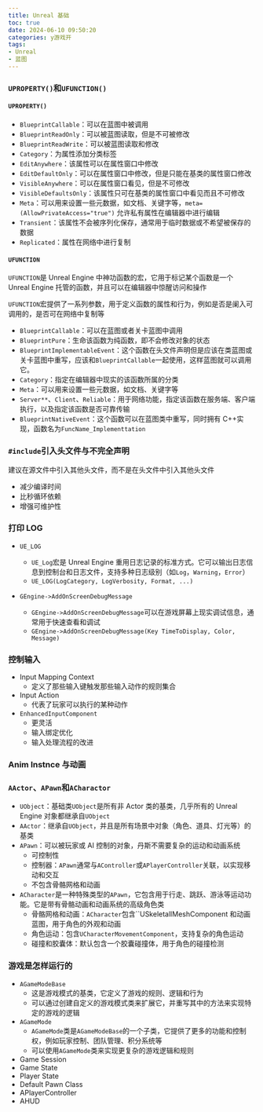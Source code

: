 ```yaml
---
title: Unreal 基础
toc: true
date: 2024-06-10 09:50:20
categories: y游戏开
tags:
- Unreal
- 蓝图
---
```


### `UPROPERTY()`和`UFUNCTION()`

#### `UPROPERTY()`

* `BlueprintCallable`：可以在蓝图中被调用
* `BlueprintReadOnly`：可以被蓝图读取，但是不可被修改
* `BlueprintReadWrite`：可以被蓝图读取和修改
* `Category`：为属性添加分类标签
* `EditAnywhere`：该属性可以在属性窗口中修改
* `EditDefaultOnly`：可以在属性窗口中修改，但是只能在基类的属性窗口修改
* `VisibleAnywhere`：可以在属性窗口看见，但是不可修改
* `VisibleDefaultsOnly`：该属性只可在基类的属性窗口中看见而且不可修改
* `Meta`：可以用来设置一些元数据，如文档、关键字等，`meta=(AllowPrivateAccess="true")` 允许私有属性在编辑器中进行编辑
* `Transient`：该属性不会被序列化保存，通常用于临时数据或不希望被保存的数据
* `Replicated`：属性在网络中进行复制

#### `UFUNCTION`

`UFUNCTION`是 Unreal Engine 中神功函数的宏，它用于标记某个函数是一个 Unreal Engine 托管的函数，并且可以在编辑器中惊醒访问和操作

`UFUNCTION`宏提供了一系列参数，用于定义函数的属性和行为，例如是否是阑入可调用的，是否可在网络中复制等

* `BlueprintCallable`：可以在蓝图或者关卡蓝图中调用
* `BlueprintPure`：生命该函数为纯函数，即不会修改对象的状态
* `BlueprintImplementableEvent`：这个函数在头文件声明但是应该在类蓝图或关卡蓝图中重写，应该和`BlueprintCallable`一起使用，这样蓝图就可以调用它。
* `Category`：指定在编辑器中现实的该函数所属的分类
* `Meta`：可以用来设置一些元数据，如文档、关键字等
* `Server**`、`Client`、`Reliable`：用于网络功能，指定该函数在服务端、客户端执行，以及指定该函数是否可靠传输
* `BlueprintNativeEvent`：这个函数可以在蓝图类中重写，同时拥有 C++实现，函数名为`FuncName_Implementtation`

### `#include`引入头文件与不完全声明

建议在源文件中引入其他头文件，而不是在头文件中引入其他头文件

* 减少编译时间
* 比秒循环依赖
* 增强可维护性

### 打印 LOG

* `UE_LOG`
  * `UE_Log`宏是 Unreal Engine 重用日志记录的标准方式。它可以输出日志信息到控制台和日志文件，支持多种日志级别（如`Log`，`Warning`，`Error`）
  * `UE_LOG(LogCategory, LogVerbosity, Format, ...)`

* `GEngine->AddOnScreenDebugMessage`
  * `GEngine->AddOnScreenDebugMessage`可以在游戏屏幕上现实调试信息，通常用于快速查看和调试
  * `GEngine->AddOnScreenDebugMessage(Key TimeToDisplay, Color, Message)`

### 控制输入

* Input Mapping Context
  * 定义了那些输入键触发那些输入动作的规则集合
* Input Action
  * 代表了玩家可以执行的某种动作
* `EnhancedInputComponent`
  * 更灵活
  * 输入绑定优化
  * 输入处理流程的改进

### Anim Instnce 与动画

### `AActor`、`APawn`和`ACharactor`

* `UObject`：基础类`UObject`是所有非 Actor 类的基类，几乎所有的 Unreal Engine 对象都继承自`UObject`
* `AActor`：继承自`UObject`，并且是所有场景中对象（角色、道具、灯光等）的基类
* `APawn`：可以被玩家或 AI 控制的对象，丹斯不需要复杂的运动和动画系统
  * 可控制性
  * 控制器：`APawn`通常与`AController`或`APlayerController`关联，以实现移动和交互
  * 不包含骨骼网格和动画
* `ACharacter`是一种特殊类型的`APawn`，它包含用于行走、跳跃、游泳等运动功能。它是带有骨骼动画和动画系统的高级角色类
  * 骨骼网格和动画：`ACharacter`包含``USkeletallMeshComponent 和动画蓝图，用于角色的外观和动画
  * 角色运动：包含`UCharacterMovementComponent`，支持复杂的角色运动
  * 碰撞和胶囊体：默认包含一个胶囊碰撞体，用于角色的碰撞检测

### 游戏是怎样运行的

* `AGameModeBase`
  * 这是游戏模式的基类，它定义了游戏的规则、逻辑和行为
  * 可以通过创建自定义的游戏模式类来扩展它，并重写其中的方法来实现特定的游戏的逻辑
* `AGameMode`
  * `AGameMode`类是`AGameModeBase`的一个子类，它提供了更多的功能和控制权，例如玩家控制、团队管理、积分系统等
  * 可以使用`AGameMode`类来实现更复杂的游戏逻辑和规则
* Game Session
* Game State
* Player State
* Default Pawn Class
* APlayerController
* AHUD